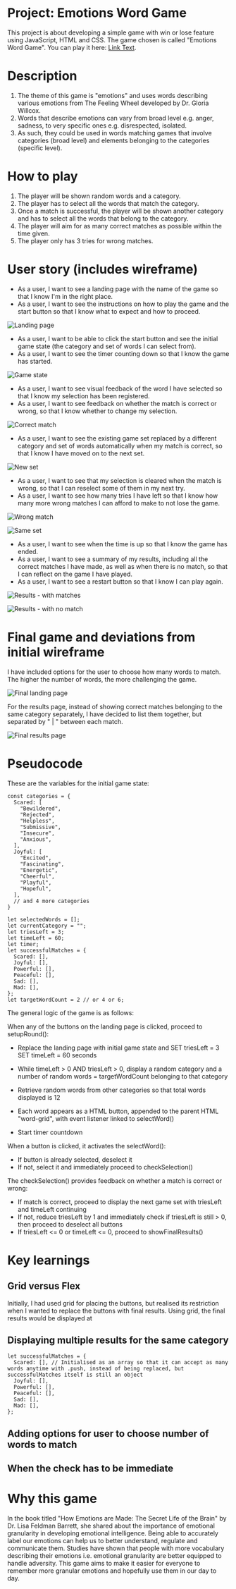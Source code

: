 # Project: Emotions Word Game
This project is about developing a simple game with win or lose feature using JavaScript, HTML and CSS. The game chosen is called "Emotions Word Game". You can play it here: [Link Text](https://zwleileen.github.io/emotions-word-game/).

# Description 
1. The theme of this game is "emotions" and uses words describing various emotions from The Feeling Wheel developed by Dr. Gloria Willcox. 
2. Words that describe emotions can vary from broad level e.g. anger, sadness, to very specific ones e.g. disrespected, isolated. 
3. As such, they could be used in words matching games that involve categories (broad level) and elements belonging to the categories (specific level).

# How to play 
1. The player will be shown random words and a category. 
2. The player has to select all the words that match the category.
3. Once a match is successful, the player will be shown another category and has to select all the words that belong to the category. 
4. The player will aim for as many correct matches as possible within the time given. 
5. The player only has 3 tries for wrong matches. 

# User story (includes wireframe)
- As a user, I want to see a landing page with the name of the game so that I know I'm in the right place.
- As a user, I want to see the instructions on how to play the game and the start button so that I know what to expect and how to proceed. 

![Landing page](https://i.imgur.com/XvTuQAg.png)

- As a user, I want to be able to click the start button and see the initial game state (the category and set of words I can select from). 
- As a user, I want to see the timer counting down so that I know the game has started. 

![Game state](https://i.imgur.com/iWIWnXz.png)

- As a user, I want to see visual feedback of the word I have selected so that I know my selection has been registered. 
- As a user, I want to see feedback on whether the match is correct or wrong, so that I know whether to change my selection. 

![Correct match](https://i.imgur.com/ej7ngOH.png)

- As a user, I want to see the existing game set replaced by a different category and set of words automatically when my match is correct, so that I know I have moved on to the next set.

![New set](https://i.imgur.com/kcQgBAm.png)

- As a user, I want to see that my selection is cleared when the match is wrong, so that I can reselect some of them in my next try. 
- As a user, I want to see how many tries I have left so that I know how many more wrong matches I can afford to make to not lose the game. 

![Wrong match](https://i.imgur.com/owAgqEB.png)

![Same set](https://i.imgur.com/Cck9fMv.png)

- As a user, I want to see when the time is up so that I know the game has ended.
- As a user, I want to see a summary of my results, including all the correct matches I have made, as well as when there is no match, so that I can reflect on the game I have played. 
- As a user, I want to see a restart button so that I know I can play again. 

![Results - with matches](https://i.imgur.com/rTV04K7.png)

![Results - with no match](https://i.imgur.com/rC0b62N.png)

# Final game and deviations from initial wireframe
I have included options for the user to choose how many words to match. The higher the number of words, the more challenging the game. 

![Final landing page](https://i.imgur.com/eAUGyNN.png)

For the results page, instead of showing correct matches belonging to the same category separately, I have decided to list them together, but separated by " | " between each match.  

![Final results page](https://i.imgur.com/jRGoKOS.png)
  
# Pseudocode

These are the variables for the initial game state:
```
const categories = {
  Scared: [
    "Bewildered",
    "Rejected",
    "Helpless",
    "Submissive",
    "Insecure",
    "Anxious",
  ],
  Joyful: [
    "Excited",
    "Fascinating",
    "Energetic",
    "Cheerful",
    "Playful",
    "Hopeful",
  ],
  // and 4 more categories
}

let selectedWords = [];
let currentCategory = "";
let triesLeft = 3;
let timeLeft = 60;
let timer;
let successfulMatches = {
  Scared: [],
  Joyful: [],
  Powerful: [],
  Peaceful: [],
  Sad: [],
  Mad: [],
};
let targetWordCount = 2 // or 4 or 6;
```
The general logic of the game is as follows:

When any of the buttons on the landing page is clicked, proceed to setupRound():
  - Replace the landing page with initial game state and
    SET triesLeft = 3
    SET timeLeft = 60 seconds
    
  - While timeLeft > 0 AND triesLeft > 0, display a random category and a number of random words = targetWordCount belonging to that category
  - Retrieve random words from other categories so that total words displayed is 12
  - Each word appears as a HTML button, appended to the parent HTML "word-grid", with event listener linked to selectWord()
  - Start timer countdown

When a button is clicked, it activates the selectWord():
  - If button is already selected, deselect it
  - If not, select it and immediately proceed to checkSelection()

The checkSelection() provides feedback on whether a match is correct or wrong:
  - If match is correct, proceed to display the next game set with triesLeft and timeLeft continuing
  - If not, reduce triesLeft by 1 and immediately check if triesLeft is still > 0, then proceed to deselect all buttons
  - If triesLeft <= 0 or timeLeft <= 0, proceed to showFinalResults()

# Key learnings

## Grid versus Flex
Initially, I had used grid for placing the buttons, but realised its restriction when I wanted to replace the buttons with final results. Using grid, the final results would be displayed at 

## Displaying multiple results for the same category
```
let successfulMatches = {
  Scared: [], // Initialised as an array so that it can accept as many words anytime with .push, instead of being replaced, but successfulMatches itself is still an object
  Joyful: [],
  Powerful: [],
  Peaceful: [],
  Sad: [],
  Mad: [],
};
```

## Adding options for user to choose number of words to match

## When the check has to be immediate

# Why this game
In the book titled "How Emotions are Made: The Secret Life of the Brain" by Dr. Lisa Feldman Barrett, she shared about the importance of emotional granularity in developing emotional intelligence. Being able to accurately label our emotions can help us to better understand, regulate and communicate them. Studies have shown that people with more vocabulary describing their emotions i.e. emotional granularity are better equipped to handle adversity. This game aims to make it easier for everyone to remember more granular emotions and hopefully use them in our day to day.



